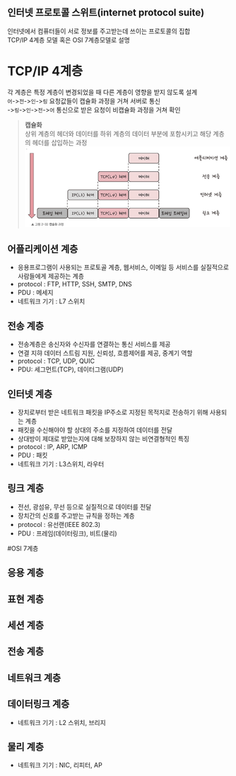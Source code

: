 ## 인터넷 프로토콜 스위트(internet protocol suite)

인터넷에서 컴퓨터들이 서로 정보를 주고받는데 쓰이는 프로토콜의 집합  
TCP/IP 4계층 모델 혹은 OSI 7계층모델로 설명

# TCP/IP 4계층

각 계층은 특정 계층이 변경되었을 때 다른 계층이 영향을 받지 않도록 설계  
`어`->`전`->`인`->`링` 요청값들이 캡슐화 과정을 거쳐 서버로 통신  
->`링`->`인`->`전`->`어` 통신으로 받은 요청이 비캡슐화 과정을 거쳐 확인

> **캡슐화**  
> 상위 계층의 헤더와 데이터를 하위 계층의 데이터 부분에 포함시키고 해당 계층의 헤더를 삽입하는 과정
> ![image](/images/capsule.png)

## 어플리케이션 계층

- 응용프로그램이 사용되는 프로토골 계층, 웹서비스, 이메일 등 서비스를 실질적으로 사람들에게 제공하는 계층
- protocol : FTP, HTTP, SSH, SMTP, DNS
- PDU : 메세지
- 네트워크 기기 : L7 스위치

## 전송 계층

- 전송계층은 송신자와 수신자를 연결하는 통신 서비스를 제공
- 연결 지햐 데이터 스트림 지원, 신뢰성, 흐름제어를 제공, 중계기 역할
- protocol : TCP, UDP, QUIC
- PDU: 세그먼트(TCP), 데이터그램(UDP)

## 인터넷 계층

- 장치로부터 받은 네트워크 패킷을 IP주소로 지정된 목적지로 전송하기 위해 사용되는 계층
- 패킷을 수신해야야 할 상대의 주소를 지정하여 데이터를 전달
- 상대방이 제대로 받았는지에 대해 보장하지 않는 비연결형적인 특징
- protocol : IP, ARP, ICMP
- PDU : 패킷
- 네트워크 기기 : L3스위치, 라우터

## 링크 계층

- 전선, 광섬유, 무선 등으로 실질적으로 데이터를 전달
- 장치간의 신호를 주고받는 규칙을 정하는 계층
- protocol : 유선랜(IEEE 802.3)
- PDU : 프레임(데이터링크), 비트(물리)

#OSI 7계층

## 응용 계층

## 표현 계층

## 세션 계층

## 전송 계층

## 네트워크 계층

## 데이터링크 계층

- 네트워크 기기 : L2 스위치, 브리지

## 물리 계층

- 네트워크 기기 : NIC, 리피터, AP
